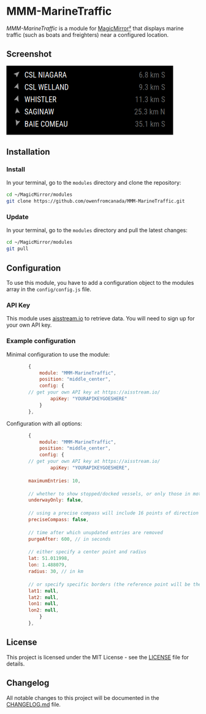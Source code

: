 # MMM-MarineTraffic

*MMM-MarineTraffic* is a module for [MagicMirror²](https://github.com/MagicMirrorOrg/MagicMirror) that displays marine traffic (such as boats and freighters) near a configured location.

## Screenshot

![Example of MMM-MarineTraffic](./screenshot.png)

## Installation

### Install

In your terminal, go to the `modules` directory and clone the repository:

```bash
cd ~/MagicMirror/modules
git clone https://github.com/owenfromcanada/MMM-MarineTraffic.git
```

### Update

In your terminal, go to the `modules` directory and pull the latest changes:

```bash
cd ~/MagicMirror/modules
git pull
```

## Configuration

To use this module, you have to add a configuration object to the modules array in the `config/config.js` file.

### API Key

This module uses [aisstream.io](https://aisstream.io/) to retrieve data.  You will need to sign up for your own API key.

### Example configuration

Minimal configuration to use the module:

```js
		{
			module: "MMM-MarineTraffic",
			position: "middle_center",
			config: {
        // get your own API key at https://aisstream.io/
				apiKey: "YOURAPIKEYGOESHERE"
			}
		},
```

Configuration with all options:

```js
		{
			module: "MMM-MarineTraffic",
			position: "middle_center",
			config: {
        // get your own API key at https://aisstream.io/
				apiKey: "YOURAPIKEYGOESHERE",

        maximumEntries: 10,

        // whether to show stopped/docked vessels, or only those in motion
        underwayOnly: false,

        // using a precise compass will include 16 points of direction (e.g., NNW), otherwise use only 8 points
        preciseCompass: false,

        // time after which unupdated entries are removed
        purgeAfter: 600, // in seconds

        // either specify a center point and radius
        lat: 51.011998,
        lon: 1.488079,
        radius: 30, // in km

        // or specify specific borders (the reference point will be the center of this area)
        lat1: null,
        lat2: null,
        lon1: null,
        lon2: null,
			}
		},
```

## License

This project is licensed under the MIT License - see the [LICENSE](./LICENSE.md) file for details.

## Changelog

All notable changes to this project will be documented in the [CHANGELOG.md](./CHANGELOG.md) file.
